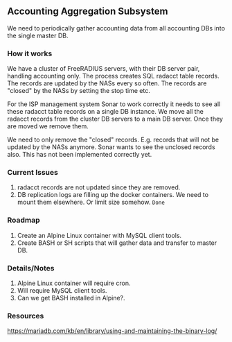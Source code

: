 ## Accounting Aggregation Subsystem

We need to periodically gather accounting data from all accounting DBs into the single master DB.

### How it works

We have a cluster of FreeRADIUS servers, with their DB server pair, handling accounting only. The process creates SQL radacct table records.
The records are updated by the NASs every so often. The records are "closed" by the NASs by setting the stop time etc.

For the ISP management system Sonar to work correctly it needs to see all these radacct table records on a single DB instance.
We move all the radacct records from the cluster DB servers to a main DB server. Once they are moved we remove them.

We need to only remove the "closed" records. E.g. records that will not be updated by the NASs anymore. Sonar wants to
see the unclosed records also. This has not been implemented correctly yet.

### Current Issues

 1. radacct records are not updated since they are removed.
 1. DB replication logs are filling up the docker containers. We need to mount them elsewhere. Or limit size somehow. ```Done```

### Roadmap

 1. Create an Alpine Linux container with MySQL client tools.
 1. Create BASH or SH scripts that will gather data and transfer to master DB.
 
### Details/Notes

 1. Alpine Linux container will require cron.
 1. Will require MySQL client tools.
 1. Can we get BASH installed in Alpine?.
 
 ### Resources
 
 https://mariadb.com/kb/en/library/using-and-maintaining-the-binary-log/
